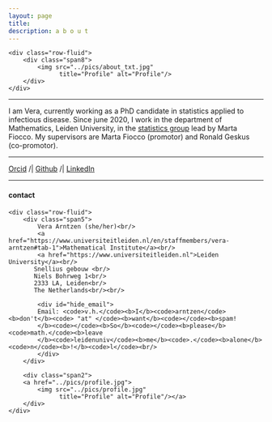 ```yaml
---
layout: page
title:
description: a b o u t
---
```




<div class="container">

    <div class="row-fluid">
        <div class="span8">
            <img src="../pics/about_txt.jpg"
                  title="Profile" alt="Profile"/>
        </div>
    </div>
</div>

---
I am Vera, currently working as a PhD candidate in statistics applied to infectious disease. Since june 2020, I work in the department of Mathematics, Leiden University, in the [statistics group](https://sites.google.com/view/daspo/members) lead by Marta Fiocco. My supervisors are Marta Fiocco (promotor) and Ronald Geskus (co-promotor).

---

   
[Orcid](https://orcid.org/0000-0002-2642-9898) /| [Github](https://github.com/vharntzen) /| [LinkedIn](https://nl.linkedin.com/in/vera-arntzen-b48271163)

---

<div class="container">
<h4><a name="c o n t a c t"></a>contact</h4>

    <div class="row-fluid">
        <div class="span5">
            Vera Arntzen (she/her)<br/>
            <a href="https://www.universiteitleiden.nl/en/staffmembers/vera-arntzen#tab-1">Mathematical Institute</a><br/>
            <a href="https://www.universiteitleiden.nl">Leiden University</a><br/>
           Snellius gebouw <br/>
           Niels Bohrweg 1<br/>
           2333 LA, Leiden<br/>
           The Netherlands<br/><br/>
            
            <div id="hide_email">
            Email: <code>v.h.</code><b>I</b><code>arntzen</code><b>don't</b><code> "at" </code><b>want</b><code></code><b>spam!
            </b><code></code><b>So</b><code></code><b>please</b><code>math.</code><b>leave
            </b><code>leidenuniv</code><b>me</b><code>.</code><b>alone</b><code>n</code><b>!</b><code>l</code><br/>
            </div>
        </div>

        <div class="span2">
        <a href="../pics/profile.jpg">
            <img src="../pics/profile.jpg"
                  title="Profile" alt="Profile"/></a>
        </div>
    </div>
</div>
